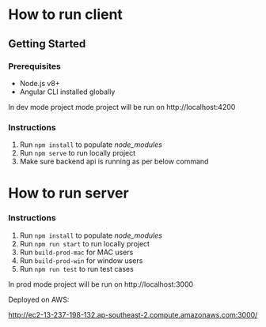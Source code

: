 
# How to run client

## Getting Started

### Prerequisites

+ Node.js v8+
+ Angular CLI installed globally

In dev mode project mode project will be run on http://localhost:4200

### Instructions

1. Run `npm install` to populate *node_modules*
2. Run `npm serve` to run locally project
3. Make sure backend api is running as per below command

# How to run server

### Instructions

1. Run `npm install` to populate *node_modules*
2. Run `npm run start` to run locally project
3. Run `build-prod-mac` for MAC users
4. Run `build-prod-win` for window users
5. Run `npm run test` to run test cases

In prod mode project will be run on http://localhost:3000

Deployed on AWS:

http://ec2-13-237-198-132.ap-southeast-2.compute.amazonaws.com:3000/
